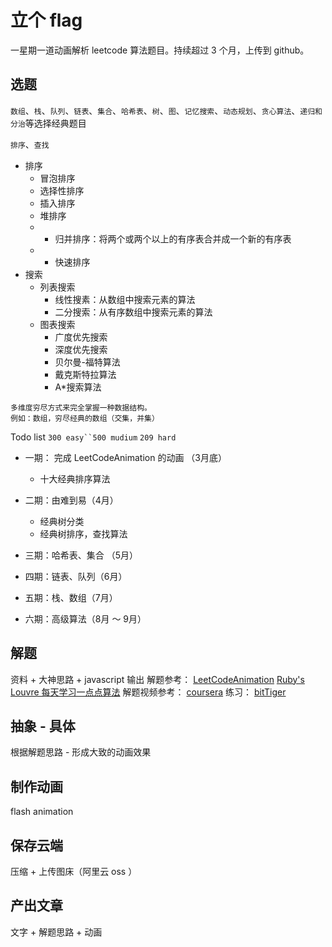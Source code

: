 # 立个 flag 

一星期一道动画解析 leetcode 算法题目。持续超过 3 个月，上传到 github。

## 选题

`数组`、`栈`、`队列`、`链表`、`集合`、`哈希表`、`树`、`图`、`记忆搜索`、`动态规划`、`贪心算法`、`递归和分治`等选择经典题目

`排序`、`查找 `

- 排序
	- 冒泡排序 
	- 选择性排序
	- 插入排序
	- 堆排序
	- * 归并排序：将两个或两个以上的有序表合并成一个新的有序表
	- * 快速排序
- 搜索
	- 列表搜索
		- 线性搜素：从数组中搜索元素的算法
		- 二分搜索：从有序数组中搜索元素的算法
	- 图表搜索
		- 广度优先搜索
		- 深度优先搜索
		- 贝尔曼-福特算法
		- 戴克斯特拉算法
		- A*搜索算法




```
多维度穷尽方式来完全掌握一种数据结构。
例如：数组，穷尽经典的数组（交集，并集）
```

Todo list `300 easy``500 mudium` `209 hard`
- 一期： 完成 LeetCodeAnimation 的动画 （3月底）
	- 十大经典排序算法
- 二期：由难到易（4月）
	- 经典树分类
	- 经典树排序，查找算法
- 三期：哈希表、集合 （5月）
	
- 四期：链表、队列（6月）

- 五期：栈、数组（7月）

- 六期：高级算法（8月 ～ 9月）


## 解题

资料 + 大神思路 + javascript 输出
解题参考：
[LeetCodeAnimation](https://github.com/MisterBooo/LeetCodeAnimation)
[Ruby's Louvre 每天学习一点点算法](http://www.cnblogs.com/rubylouvre/p/3313726.html)
解题视频参考：
[coursera](https://www.coursera.org/courses?query=algorithms&)
练习：
[bitTiger](https://www.youtube.com/watch?v=yRpp-D7NlOQ)

## 抽象 - 具体

根据解题思路 - 形成大致的动画效果

## 制作动画

flash animation

## 保存云端

压缩 + 上传图床（阿里云 oss ）

## 产出文章

文字 + 解题思路 + 动画

